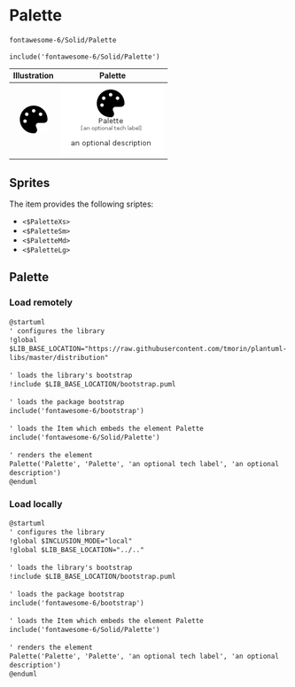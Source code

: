 # Palette


```text
fontawesome-6/Solid/Palette
```

```text
include('fontawesome-6/Solid/Palette')
```



| Illustration | Palette |
| :---: | :---: |
| ![illustration for Illustration](../../fontawesome-6/Solid/Palette.png) | ![illustration for Palette](../../fontawesome-6/Solid/Palette.Local.png) |



## Sprites
The item provides the following sriptes:

- `<$PaletteXs>`
- `<$PaletteSm>`
- `<$PaletteMd>`
- `<$PaletteLg>`





## Palette

### Load remotely
```plantuml
@startuml
' configures the library
!global $LIB_BASE_LOCATION="https://raw.githubusercontent.com/tmorin/plantuml-libs/master/distribution"

' loads the library's bootstrap
!include $LIB_BASE_LOCATION/bootstrap.puml

' loads the package bootstrap
include('fontawesome-6/bootstrap')

' loads the Item which embeds the element Palette
include('fontawesome-6/Solid/Palette')

' renders the element
Palette('Palette', 'Palette', 'an optional tech label', 'an optional description')
@enduml
```

### Load locally
```plantuml
@startuml
' configures the library
!global $INCLUSION_MODE="local"
!global $LIB_BASE_LOCATION="../.."

' loads the library's bootstrap
!include $LIB_BASE_LOCATION/bootstrap.puml

' loads the package bootstrap
include('fontawesome-6/bootstrap')

' loads the Item which embeds the element Palette
include('fontawesome-6/Solid/Palette')

' renders the element
Palette('Palette', 'Palette', 'an optional tech label', 'an optional description')
@enduml
```

